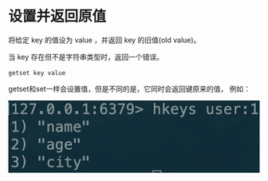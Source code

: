 # 设置并返回原值

将给定 key 的值设为 value ，并返回 key 的旧值\(old value\)。

当 key 存在但不是字符串类型时，返回一个错误。

```text
getset key value
```

getset和set一样会设置值，但是不同的是，它同时会返回键原来的值， 例如：

![](../../.gitbook/assets/image%20%289%29.png)

